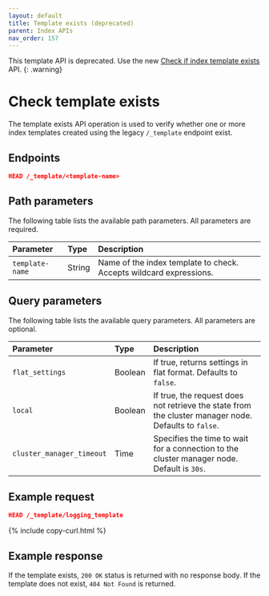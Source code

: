 ```yaml
---
layout: default
title: Template exists (deprecated)
parent: Index APIs
nav_order: 157
---
```


This template API is deprecated. Use the new [Check if index template exists]({{site.url}}{{site.baseurl}}/api-reference/index-apis/index-template-exists/) API.
{: .warning}

# Check template exists

The template exists API operation is used to verify whether one or more index templates created using the legacy `/_template` endpoint exist.

## Endpoints

```json
HEAD /_template/<template-name>
```

## Path parameters

The following table lists the available path parameters. All parameters are required.

| Parameter       | Type   | Description                                                                      |
| :-------------- | :----- | :------------------------------------------------------------------------------- |
| `template-name` | String | Name of the index template to check. Accepts wildcard expressions.               |

## Query parameters

The following table lists the available query parameters. All parameters are optional.

| Parameter                  | Type    | Description                                                                                          |
| :------------------------- | :------ | :--------------------------------------------------------------------------------------------------- |
| `flat_settings`            | Boolean | If true, returns settings in flat format. Defaults to `false`.                                       |
| `local`                    | Boolean | If true, the request does not retrieve the state from the cluster manager node. Defaults to `false`. |
| `cluster_manager_timeout` | Time    | Specifies the time to wait for a connection to the cluster manager node. Default is `30s`.           |

## Example request

```json
HEAD /_template/logging_template
```
{% include copy-curl.html %}

## Example response

If the template exists, `200 OK` status is returned with no response body. If the template does not exist, `404 Not Found` is returned.


